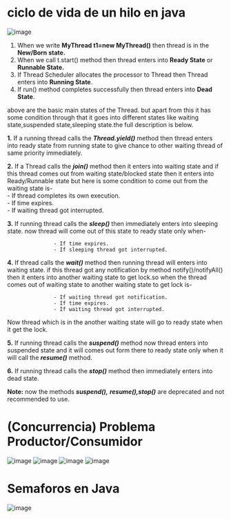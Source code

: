 # ciclo de vida de un hilo en java
![image](https://github.com/user-attachments/assets/c07f6b80-db06-426e-ba72-70d1d9936929)
1. When we write **MyThread t1=new MyThread()** then thread is in the **New/Born state.**  
2. When we call t.start() method then thread enters into **Ready State** or **Runnable State.**  
3. If Thread Scheduler allocates the processor to Thread then Thread enters into **Running State**.  
4. If run() method completes successfully then thread enters into **Dead State**.

above are the basic main states of the Thread. but apart from this it has some condition through that it goes into different states like waiting state,suspended state,sleeping state.the full description is below.

**1\.** If a running thread calls the ***Thread.yield()*** method then thread enters into ready state from running state to give chance to other waiting thread of same priority immediately.

**2\.** If a Thread calls the ***join()*** method then it enters into waiting state and if this thread comes out from waiting state/blocked state then it enters into Ready/Runnable state but here is some condition to come out from the waiting state is-  
                   - If thread completes its own execution.  
                   - If time expires.  
                   - If waiting thread got interrupted.

**3\.** If running thread calls the ***sleep()*** then immediately enters into sleeping state. now thread will come out of this state to ready state only when-

                   - If time expires.  
                   - If sleeping thread got interrupted.

**4\.** If thread calls the ***wait()*** method then running thread will enters into waiting state. if this thread got any notification by method notify()/notifyAll() then it enters into another waiting state to get lock.so when the thread comes out of waiting state to another waiting state to get lock is-

                   - If waiting thread got notification.  
                   - If time expires.  
                   - If waiting thread got interrupted.

Now thread which is in the another waiting state will go to ready state when it get the lock.

**5\.** If running thread calls the ***suspend()*** method now thread enters into suspended state and it will comes out form there to ready state only when it will call the ***resume()*** method.

**6\.** If running thread calls the ***stop()*** method then immediately enters into dead state.

**Note:** now the methods ***suspend(),*** ***resume(),stop()*** are deprecated and not recommended to use.   

# (Concurrencia) Problema Productor/Consumidor
![image](https://github.com/user-attachments/assets/16b5f993-7dba-4524-abce-7fbdcb315dcc)
![image](https://github.com/user-attachments/assets/267ddbc6-1521-49d1-b475-a4bff14f6da5)
![image](https://github.com/user-attachments/assets/e92ea083-8127-4079-9997-e64cf7ce7697)
![image](https://github.com/user-attachments/assets/44b930c5-e4f6-43df-97b6-4852c7555dd6)
# Semaforos en Java
![image](https://github.com/user-attachments/assets/f21e8f4f-38fa-4f48-9732-3fad3c3d921d)





